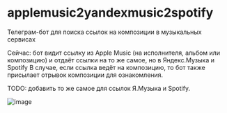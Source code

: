 # applemusic2yandexmusic2spotify
Телеграм-бот для поиска ссылок на композиции в музыкальных сервисах

Сейчас: бот видит ссылку из Apple Music (на исполнителя, альбом или композицию) и отдаёт ссылки на то же самое, но в Яндекс.Музыка и Spotify
В случае, если ссылка ведёт на композицию, то бот также присылает отрывок композиции для ознакомления.

TODO: добавить то же самое для ссылок Я.Музыка и Spotify.

![image](https://user-images.githubusercontent.com/23462215/117817839-6f22a980-b281-11eb-96a7-6899b553a333.png)
